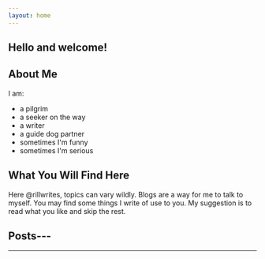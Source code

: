 ```yaml
---
layout: home
---
```


## Hello and welcome!

## About Me

I am:

* a pilgrim
* a seeker on the way
* a writer
* a guide dog partner
* sometimes I'm funny
* sometimes I'm serious

## What You Will Find Here

Here @rillwrites, topics can vary wildly. Blogs are a way for me to talk to myself. You may find some things I write of use to you. My suggestion is to read what you like and skip the rest.

## Posts---
---


